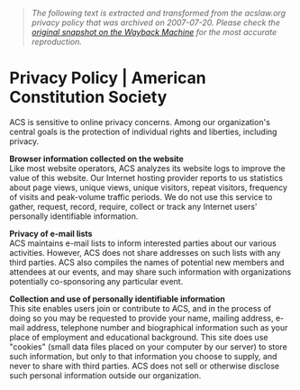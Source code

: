 > *The following text is extracted and transformed from the acslaw.org privacy policy that was archived on 2007-07-20. Please check the [original snapshot on the Wayback Machine](https://web.archive.org/web/20070720015640id_/http%3A//www.acslaw.org/about/privacy) for the most accurate reproduction.*

# Privacy Policy | American Constitution Society

ACS is sensitive to online privacy concerns. Among our organization's central goals is the protection of individual rights and liberties, including privacy.

**Browser information collected on the website**  
Like most website operators, ACS analyzes its website logs to improve the value of this website. Our Internet hosting provider reports to us statistics about page views, unique views, unique visitors, repeat visitors, frequency of visits and peak-volume traffic periods. We do not use this service to gather, request, record, require, collect or track any Internet users' personally identifiable information. 

**Privacy of e-mail lists**  
ACS maintains e-mail lists to inform interested parties about our various activities. However, ACS does not share addresses on such lists with any third parties. ACS also compiles the names of potential new members and attendees at our events, and may share such information with organizations potentially co-sponsoring any particular event.

**Collection and use of personally identifiable information**  
This site enables users join or contribute to ACS, and in the process of doing so you may be requested to provide your name, mailing address, e-mail address, telephone number and biographical information such as your place of employment and educational background. This site does use "cookies" (small data files placed on your computer by our server) to store such information, but only to that information you choose to supply, and never to share with third parties. ACS does not sell or otherwise disclose such personal information outside our organization. 
